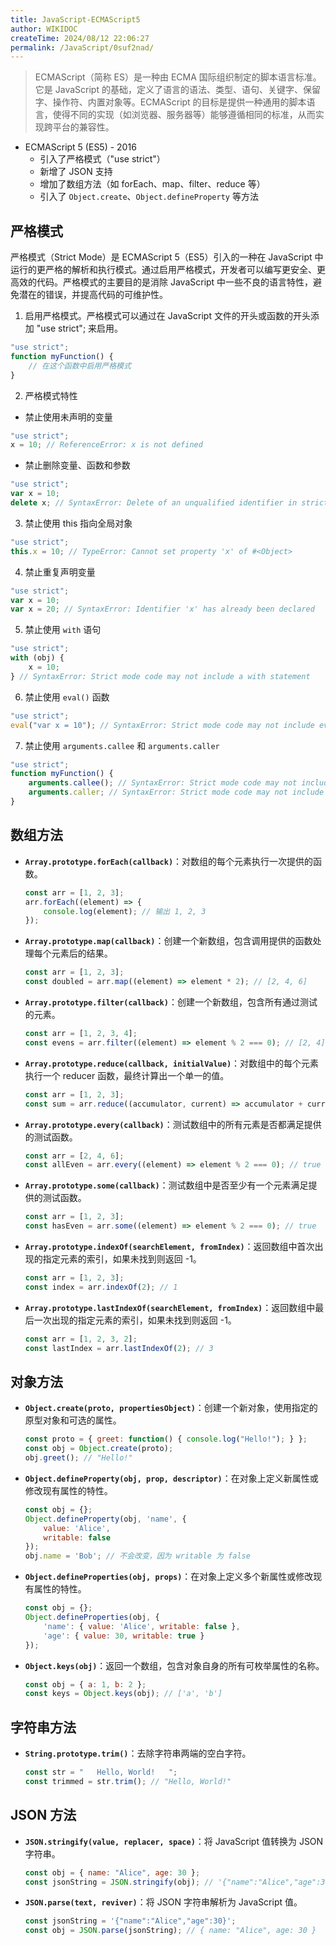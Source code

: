 ```yaml
---
title: JavaScript-ECMAScript5
author: WIKIDOC
createTime: 2024/08/12 22:06:27
permalink: /JavaScript/0suf2nad/
---
```

> ECMAScript（简称 ES）是一种由 ECMA 国际组织制定的脚本语言标准。它是 JavaScript 的基础，定义了语言的语法、类型、语句、关键字、保留字、操作符、内置对象等。ECMAScript 的目标是提供一种通用的脚本语言，使得不同的实现（如浏览器、服务器等）能够遵循相同的标准，从而实现跨平台的兼容性。

-   ECMAScript 5 (ES5) - 2016
    -   引入了严格模式（"use strict"）
    -   新增了 JSON 支持
    -   增加了数组方法（如 forEach、map、filter、reduce 等）
    -   引入了 `Object.create`、`Object.defineProperty` 等方法

## 严格模式

严格模式（Strict Mode）是 ECMAScript 5（ES5）引入的一种在 JavaScript 中运行的更严格的解析和执行模式。通过启用严格模式，开发者可以编写更安全、更高效的代码。严格模式的主要目的是消除 JavaScript 中一些不良的语言特性，避免潜在的错误，并提高代码的可维护性。

1. 启用严格模式。严格模式可以通过在 JavaScript 文件的开头或函数的开头添加 "use strict"; 来启用。
```js
"use strict";
function myFunction() {
    // 在这个函数中启用严格模式
}
```
2. 严格模式特性

-   禁止使用未声明的变量
```js
"use strict";
x = 10; // ReferenceError: x is not defined
```
-   禁止删除变量、函数和参数
```js
"use strict";
var x = 10;
delete x; // SyntaxError: Delete of an unqualified identifier in strict mode.
```
3. 禁止使用 this 指向全局对象
```js
"use strict";
this.x = 10; // TypeError: Cannot set property 'x' of #<Object>
```
4. 禁止重复声明变量
```js
"use strict";
var x = 10;
var x = 20; // SyntaxError: Identifier 'x' has already been declared
```
5. 禁止使用 `with` 语句
```js
"use strict";
with (obj) {
    x = 10;
} // SyntaxError: Strict mode code may not include a with statement
```
6. 禁止使用 `eval()` 函数
```js
"use strict";
eval("var x = 10"); // SyntaxError: Strict mode code may not include eval()
```
7. 禁止使用 `arguments.callee` 和 `arguments.caller`
```js
"use strict";
function myFunction() {
    arguments.callee(); // SyntaxError: Strict mode code may not include arguments.callee
    arguments.caller; // SyntaxError: Strict mode code may not include arguments.caller
}
```




## 数组方法

- **`Array.prototype.forEach(callback)`**：对数组的每个元素执行一次提供的函数。
  ```javascript
  const arr = [1, 2, 3];
  arr.forEach((element) => {
      console.log(element); // 输出 1, 2, 3
  });
  ```

- **`Array.prototype.map(callback)`**：创建一个新数组，包含调用提供的函数处理每个元素后的结果。
  ```javascript
  const arr = [1, 2, 3];
  const doubled = arr.map((element) => element * 2); // [2, 4, 6]
  ```

- **`Array.prototype.filter(callback)`**：创建一个新数组，包含所有通过测试的元素。
  ```javascript
  const arr = [1, 2, 3, 4];
  const evens = arr.filter((element) => element % 2 === 0); // [2, 4]
  ```

- **`Array.prototype.reduce(callback, initialValue)`**：对数组中的每个元素执行一个 reducer 函数，最终计算出一个单一的值。
  ```javascript
  const arr = [1, 2, 3];
  const sum = arr.reduce((accumulator, current) => accumulator + current, 0); // 6
  ```

- **`Array.prototype.every(callback)`**：测试数组中的所有元素是否都满足提供的测试函数。
  ```javascript
  const arr = [2, 4, 6];
  const allEven = arr.every((element) => element % 2 === 0); // true
  ```

- **`Array.prototype.some(callback)`**：测试数组中是否至少有一个元素满足提供的测试函数。
  ```javascript
  const arr = [1, 2, 3];
  const hasEven = arr.some((element) => element % 2 === 0); // true
  ```

- **`Array.prototype.indexOf(searchElement, fromIndex)`**：返回数组中首次出现的指定元素的索引，如果未找到则返回 -1。
  ```javascript
  const arr = [1, 2, 3];
  const index = arr.indexOf(2); // 1
  ```

- **`Array.prototype.lastIndexOf(searchElement, fromIndex)`**：返回数组中最后一次出现的指定元素的索引，如果未找到则返回 -1。
  ```javascript
  const arr = [1, 2, 3, 2];
  const lastIndex = arr.lastIndexOf(2); // 3
  ```

## 对象方法

- **`Object.create(proto, propertiesObject)`**：创建一个新对象，使用指定的原型对象和可选的属性。
  ```javascript
  const proto = { greet: function() { console.log("Hello!"); } };
  const obj = Object.create(proto);
  obj.greet(); // "Hello!"
  ```

- **`Object.defineProperty(obj, prop, descriptor)`**：在对象上定义新属性或修改现有属性的特性。
  ```javascript
  const obj = {};
  Object.defineProperty(obj, 'name', {
      value: 'Alice',
      writable: false
  });
  obj.name = 'Bob'; // 不会改变，因为 writable 为 false
  ```

- **`Object.defineProperties(obj, props)`**：在对象上定义多个新属性或修改现有属性的特性。
  ```javascript
  const obj = {};
  Object.defineProperties(obj, {
      'name': { value: 'Alice', writable: false },
      'age': { value: 30, writable: true }
  });
  ```

- **`Object.keys(obj)`**：返回一个数组，包含对象自身的所有可枚举属性的名称。
  ```javascript
  const obj = { a: 1, b: 2 };
  const keys = Object.keys(obj); // ['a', 'b']
  ```


## 字符串方法

- **`String.prototype.trim()`**：去除字符串两端的空白字符。
  ```javascript
  const str = "   Hello, World!   ";
  const trimmed = str.trim(); // "Hello, World!"
  ```

## JSON 方法

- **`JSON.stringify(value, replacer, space)`**：将 JavaScript 值转换为 JSON 字符串。
  ```javascript
  const obj = { name: "Alice", age: 30 };
  const jsonString = JSON.stringify(obj); // '{"name":"Alice","age":30}'
  ```

- **`JSON.parse(text, reviver)`**：将 JSON 字符串解析为 JavaScript 值。
  ```javascript
  const jsonString = '{"name":"Alice","age":30}';
  const obj = JSON.parse(jsonString); // { name: "Alice", age: 30 }
  ```

